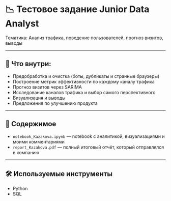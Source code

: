 # 📉 Тестовое задание Junior Data Analyst

Тематика: Анализ трафика, поведение пользователей, прогноз визитов, выводы

---

## 📂 Что внутри:

- Предобработка и очистка (боты, дубликаты и странные браузеры)
- Построение метрик эффективности по каждому каналу трафика
- Прогноз визитов через SARIMA
- Исследование каналов трафика и выбор самого перспективного
- Визуализация и выводы
- Предложения по улучшению продукта

---

## 📎 Содержимое

- `notebook_Kazakova.ipynb` — notebook с аналитикой, визуализациями и моими комментариями
- `report_Kazakova.pdf` — полный итоговый отчёт, который отправлялся в компанию

---

## 🛠 Используемые инструменты

- Python
- SQL
